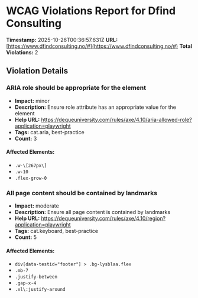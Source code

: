# WCAG Violations Report for Dfind Consulting

**Timestamp:** 2025-10-26T00:36:57.631Z
**URL:** [https://www.dfindconsulting.no/#](https://www.dfindconsulting.no/#)
**Total Violations:** 2

## Violation Details

### ARIA role should be appropriate for the element

- **Impact:** minor
- **Description:** Ensure role attribute has an appropriate value for the element
- **Help URL:** https://dequeuniversity.com/rules/axe/4.10/aria-allowed-role?application=playwright
- **Tags:** cat.aria, best-practice
- **Count:** 3

#### Affected Elements:

- `.w-\[267px\]`
- `.w-10`
- `.flex-grow-0`

### All page content should be contained by landmarks

- **Impact:** moderate
- **Description:** Ensure all page content is contained by landmarks
- **Help URL:** https://dequeuniversity.com/rules/axe/4.10/region?application=playwright
- **Tags:** cat.keyboard, best-practice
- **Count:** 5

#### Affected Elements:

- `div[data-testid="footer"] > .bg-lysblaa.flex`
- `.mb-7`
- `.justify-between`
- `.gap-x-4`
- `.xl\:justify-around`
